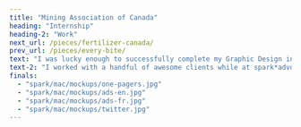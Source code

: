```yaml
---
title: "Mining Association of Canada"
heading: "Internship"
heading-2: "Work"
next_url: /pieces/fertilizer-canada/
prev_url: /pieces/every-bite/
text: "I was lucky enough to successfully complete my Graphic Design internship at the wonderful public affairs communications and advertising agency, spark*advocacy. I was immediately drawn to spark*advocacy because of their core goals of wanting to design for change, sparking 'a conversation about creative with stopping power'. I completed my six week internship with the agency, and was asked to stay on for an extended 3-month contract afterwards... before COVID truly interfered. Adrian Jean, Partner and Executive Creative Director of spark*advocacy, personally taught me a great deal while I was on the team. Adrian guided my design skills in the right direction, having a helping hand in the projects I worked on. Other team members I had the pleasure of being mentored by included Perry Tsergas (Partner, President and CEO), Patricia Lacroix (Senior Graphic Designer), and Raquel Alves (Graphic Designer). I am very grateful for the time I was able to spend with the spark*team, especially during a time of learning how to work as a team during the beginning phase of COVID-19."
text-2: "I worked with a handful of awesome clients while at spark*advocacy. One of these being the Mining Association of Canada (MAC). MAC requested a COVID campaign with spark*advocacy to bring awareness towards how absolutely essential mined minerals and elements are to society, specifically the healthcare industry. The pieces I created for this campaign included showcasing the minerals and elements used every day by the healthcare field. Deliverables included an informational page created for the company about their upcoming campaign, as well as digital ads. All pieces were done in both french and english. These elements are pictured below, including a Tweet from MAC featuring my design to kick off their campaign."
finals:
  - "spark/mac/mockups/one-pagers.jpg"
  - "spark/mac/mockups/ads-en.jpg"
  - "spark/mac/mockups/ads-fr.jpg"
  - "spark/mac/mockups/twitter.jpg"
---
```


